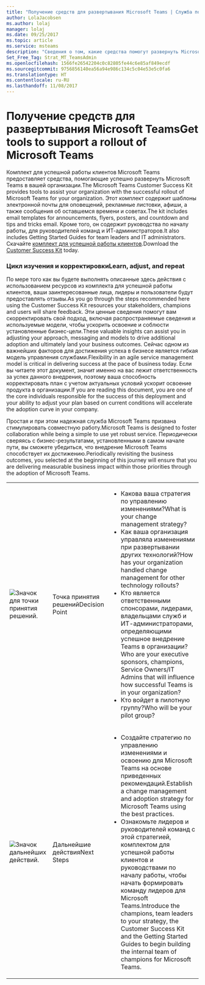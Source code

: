 ```yaml
---
title: "Получение средств для развертывания Microsoft Teams | Служба поддержки Майкрософт"
author: LolaJacobsen
ms.author: lolaj
manager: lolaj
ms.date: 09/25/2017
ms.topic: article
ms.service: msteams
description: "Сведения о том, какие средства помогут развернуть Microsoft Teams, включая шаблоны электронной почты, руководства по началу работы, ресурсы из комплекта для успешной работы клиентов и многое другое."
Set_Free_Tag: Strat_MT_TeamsAdmin
ms.openlocfilehash: 1566fe26542204c0c82805fe44c6e85af849ecdf
ms.sourcegitcommit: 9756856140ea56a94e986c134c5c04e53e5c0fa6
ms.translationtype: HT
ms.contentlocale: ru-RU
ms.lasthandoff: 11/08/2017
---
```

<a name="get-tools-to-support-a-rollout-of-microsoft-teams"></a><span data-ttu-id="946a8-103">Получение средств для развертывания Microsoft Teams</span><span class="sxs-lookup"><span data-stu-id="946a8-103">Get tools to support a rollout of Microsoft Teams</span></span>
=================================================

<span data-ttu-id="946a8-104">Комплект для успешной работы клиентов Microsoft Teams предоставляет средства, помогающие успешно развернуть Microsoft Teams в вашей организации.</span><span class="sxs-lookup"><span data-stu-id="946a8-104">The Microsoft Teams Customer Success Kit provides tools to assist your organization with the successful rollout of Microsoft Teams for your organization.</span></span> <span data-ttu-id="946a8-105">Этот комплект содержит шаблоны электронной почты для оповещений, рекламные листовки, афиши, а также сообщения об оставшемся времени и советах.</span><span class="sxs-lookup"><span data-stu-id="946a8-105">The kit includes email templates for announcements, flyers, posters, and countdown and tips and tricks email.</span></span> <span data-ttu-id="946a8-106">Кроме того, он содержит руководства по началу работы, для руководителей команд и ИТ-администраторов.</span><span class="sxs-lookup"><span data-stu-id="946a8-106">It also includes Getting Started Guides for team leaders and IT administrators.</span></span> <span data-ttu-id="946a8-107">Скачайте [комплект для успешной работы клиентов](https://go.microsoft.com/fwlink/?linkid=854598).</span><span class="sxs-lookup"><span data-stu-id="946a8-107">Download the [Customer Success Kit](https://go.microsoft.com/fwlink/?linkid=854598) today.</span></span>

### <a name="learn-adjust-and-repeat"></a><span data-ttu-id="946a8-108">Цикл изучения и корректировки</span><span class="sxs-lookup"><span data-stu-id="946a8-108">Learn, adjust, and repeat</span></span>

<span data-ttu-id="946a8-109">По мере того как вы будете выполнять описанные здесь действия с использованием ресурсов из комплекта для успешной работы клиентов, ваши заинтересованные лица, лидеры и пользователи будут предоставлять отзывы.</span><span class="sxs-lookup"><span data-stu-id="946a8-109">As you go through the steps recommended here using the Customer Success Kit resources your stakeholders, champions and users will share feedback.</span></span> <span data-ttu-id="946a8-110">Эти ценные сведения помогут вам скорректировать свой подход, включая распространяемые сведения и используемые модели, чтобы ускорить освоение и соблюсти установленные бизнес-цели.</span><span class="sxs-lookup"><span data-stu-id="946a8-110">These valuable insights can assist you in adjusting your approach, messaging and models to drive additional adoption and ultimately land your business outcomes.</span></span> <span data-ttu-id="946a8-111">Сейчас одном из важнейших факторов для достижения успеха в бизнесе является гибкая модель управления службами.</span><span class="sxs-lookup"><span data-stu-id="946a8-111">Flexibility in an agile service management model is critical in delivering success at the pace of business today.</span></span> <span data-ttu-id="946a8-112">Если вы читаете этот документ, значит именно на вас лежит ответственность за успех данного внедрения, поэтому ваша способность корректировать план с учетом актуальных условий ускорит освоение продукта в организации.</span><span class="sxs-lookup"><span data-stu-id="946a8-112">If you are reading this document, you are one of the core individuals responsible for the success of this deployment and your ability to adjust your plan based on current conditions will accelerate the adoption curve in your company.</span></span>

<span data-ttu-id="946a8-113">Простая и при этом надежная служба Microsoft Teams призвана стимулировать совместную работу.</span><span class="sxs-lookup"><span data-stu-id="946a8-113">Microsoft Teams is designed to foster collaboration while being a simple to use yet robust service.</span></span> <span data-ttu-id="946a8-114">Периодически сверяясь с бизнес-результатами, установленными в самом начале пути, вы сможете убедиться, что внедрение Microsoft Teams способствует их достижению.</span><span class="sxs-lookup"><span data-stu-id="946a8-114">Periodically revisiting the business outcomes, you selected at the beginning of this journey will ensure that you are delivering measurable business impact within those priorities through the adoption of Microsoft Teams.</span></span>

||||
|---------|---------|---------|
|![Значок для точки принятия решений.](media/Get_tools_to_support_a_rollout_of_Microsoft_Teams_image1.png)     | <span data-ttu-id="946a8-116">Точка принятия решений</span><span class="sxs-lookup"><span data-stu-id="946a8-116">Decision Point</span></span>        | <ul><li><span data-ttu-id="946a8-117">Какова ваша стратегия по управлению изменениями?</span><span class="sxs-lookup"><span data-stu-id="946a8-117">What is your change management strategy?</span></span></li><li><span data-ttu-id="946a8-118">Как ваша организация управляла изменениями при развертывании других технологий?</span><span class="sxs-lookup"><span data-stu-id="946a8-118">How has your organization handled change management for other technology rollouts?</span></span></li><li><span data-ttu-id="946a8-119">Кто является ответственными спонсорами, лидерами, владельцами служб и ИТ-администраторами, определяющими успешное внедрение Teams в организации?</span><span class="sxs-lookup"><span data-stu-id="946a8-119">Who are your executive sponsors, champions, Service Owners/IT Admins that will influence how successful Teams is in your organization?</span></span></li><li><span data-ttu-id="946a8-120">Кто войдет в пилотную группу?</span><span class="sxs-lookup"><span data-stu-id="946a8-120">Who will be your pilot group?</span></span></li></ul>  |
|![Значок дальнейших действий.](media/Get_tools_to_support_a_rollout_of_Microsoft_Teams_image2.png)     |<span data-ttu-id="946a8-122">Дальнейшие действия</span><span class="sxs-lookup"><span data-stu-id="946a8-122">Next Steps</span></span> | <ul><li><span data-ttu-id="946a8-123">Создайте стратегию по управлению изменениями и освоению для Microsoft Teams на основе приведенных рекомендаций.</span><span class="sxs-lookup"><span data-stu-id="946a8-123">Establish a change management and adoption strategy for Microsoft Teams using the best practices.</span></span></li><li><span data-ttu-id="946a8-124">Ознакомьте лидеров и руководителей команд с этой стратегией, комплектом для успешной работы клиентов и руководствами по началу работы, чтобы начать формировать команду лидеров для Microsoft Teams.</span><span class="sxs-lookup"><span data-stu-id="946a8-124">Introduce the champions, team leaders to your strategy, the Customer Success Kit and the Getting Started Guides to begin building the internal team of champions for Microsoft Teams.</span></span></li></ul> |

